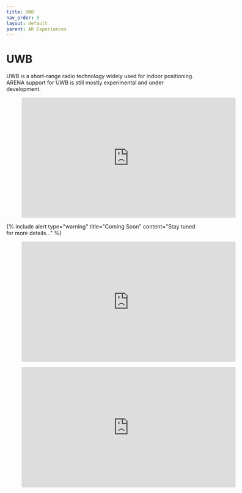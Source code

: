 ```yaml
---
title: UWB
nav_order: 5
layout: default
parent: AR Experiences
---
```


# UWB

UWB is a short-range radio technology widely used for indoor positioning. ARENA support for UWB is still mostly experimental and under development.

<figure class="video_container">
  <iframe width="560" height="315" src="https://www.youtube.com/embed/8TOGCbijKSI" frameborder="0" allow="accelerometer; autoplay; clipboard-write; encrypted-media; gyroscope; picture-in-picture" allowfullscreen></iframe>
</figure>

{% include alert type="warning" title="Coming Soon" content="Stay tuned for more details..." %}

<figure class="video_container">
  <iframe width="560" height="315" src="https://www.youtube.com/embed/1-28gaorJxA" frameborder="0" allow="accelerometer; autoplay; clipboard-write; encrypted-media; gyroscope; picture-in-picture" allowfullscreen></iframe>
</figure>

<figure class="video_container">
  <iframe width="560" height="315" src="https://www.youtube.com/embed/iO3Vg641jKk" frameborder="0" allow="accelerometer; autoplay; clipboard-write; encrypted-media; gyroscope; picture-in-picture" allowfullscreen></iframe>
</figure>
